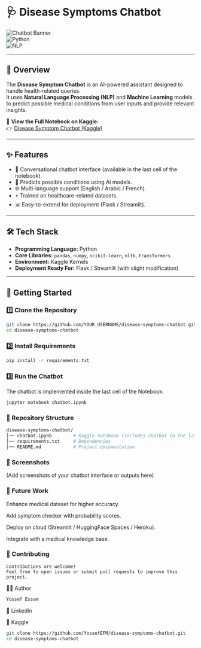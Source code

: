 # 🩺 Disease Symptoms Chatbot  

![Chatbot Banner](https://img.shields.io/badge/AI-Healthcare-blue?style=for-the-badge&logo=python)  
![Python](https://img.shields.io/badge/Python-3.9%2B-yellow?style=for-the-badge&logo=python)  
![NLP](https://img.shields.io/badge/NLP-Transformer-green?style=for-the-badge&logo=openai)  

---

## 📖 Overview  
The **Disease Symptom Chatbot** is an AI-powered assistant designed to handle health-related queries.  
It uses **Natural Language Processing (NLP)** and **Machine Learning** models to predict possible medical conditions from user inputs and provide relevant insights.  

🔗 **View the Full Notebook on Kaggle:**  
👉 [Disease Symptom Chatbot (Kaggle)](https://www.kaggle.com/code/yossefessam1269/disease-symptoms-chatbot)  

---

## ✨ Features
- 💬 Conversational chatbot interface (available in the last cell of the notebook).  
- 🧠 Predicts possible conditions using AI models.  
- 🌐 Multi-language support (English / Arabic / French).  
- ⚡ Trained on healthcare-related datasets.  
- 📊 Easy-to-extend for deployment (Flask / Streamlit).  

---

## 🛠 Tech Stack
- **Programming Language:** Python  
- **Core Libraries:** `pandas`, `numpy`, `scikit-learn`, `nltk`, `transformers`  
- **Environment:** Kaggle Kernels  
- **Deployment Ready For:** Flask / Streamlit (with slight modification)  

---

## 🚀 Getting Started  

### 1️⃣ Clone the Repository
```bash
git clone https://github.com/YOUR_USERNAME/disease-symptoms-chatbot.git
cd disease-symptoms-chatbot
```

### 2️⃣ Install Requirements
```bash
pip install -r requirements.txt
```

### 3️⃣ Run the Chatbot
The chatbot is implemented inside the last cell of the Notebook:
```bash
jupyter notebook chatbot.ipynb
```

### 📂 Repository Structure
```bash
disease-symptoms-chatbot/
│── chatbot.ipynb        # Kaggle notebook (includes chatbot in the last cell)
│── requirements.txt     # Dependencies
│── README.md            # Project documentation
```
### 📸 Screenshots

(Add screenshots of your chatbot interface or outputs here)

### 📌 Future Work

Enhance medical dataset for higher accuracy.

Add symptom checker with probability scores.

Deploy on cloud (Streamlit / HuggingFace Spaces / Heroku).

Integrate with a medical knowledge base.

### 🙌 Contributing
```
Contributions are welcome!
Feel free to open issues or submit pull requests to improve this project.
```
🧑‍💻 Author
```bash
Yossef Essam
```

🔗 LinkedIn

🔗 Kaggle

```bash
git clone https://github.com/YossefEFM/disease-symptoms-chatbot.git
cd disease-symptoms-chatbot
```
